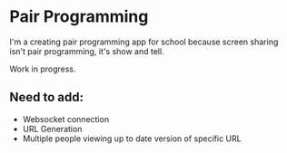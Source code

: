 # Pair Programming #

I'm a creating pair programming app for school because screen sharing isn't pair programming, it's show and tell.

Work in progress.

## Need to add: ##
- Websocket connection
- URL Generation
- Multiple people viewing up to date version of specific URL
